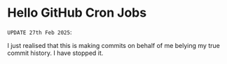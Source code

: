 # Hello GitHub Cron Jobs

`UPDATE 27th Feb 2025`:

I just realised that this is making commits on behalf of me belying my true commit history. I have stopped it.
